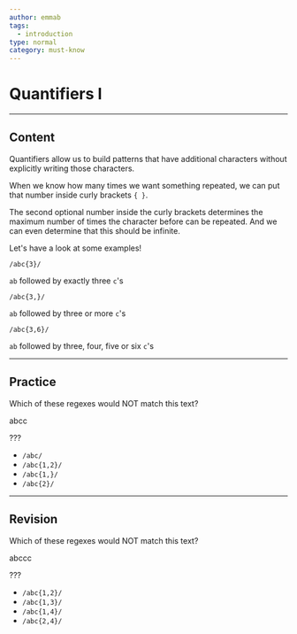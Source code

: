 ```yaml
---
author: emmab
tags:
  - introduction
type: normal
category: must-know
---
```


# Quantifiers I


---

## Content

Quantifiers allow us to build patterns that have additional characters without explicitly writing those characters.

When we know how many times we want something repeated, we can put that number inside curly brackets `{ }`. 

The second optional number inside the curly brackets determines the maximum number of times the character before can be repeated. And we can even determine that this should be infinite.

Let's have a look at some examples!

```plain-text
/abc{3}/
```

`ab` followed by exactly three `c`'s

```plain-text
/abc{3,}/
```

`ab` followed by three or more `c`'s

```plain-text
/abc{3,6}/
```

`ab` followed by three, four, five or six `c`'s


---

## Practice

Which of these regexes would NOT match this text?

abcc

???

- `/abc/`
- `/abc{1,2}/`
- `/abc{1,}/`
- `/abc{2}/`


---

## Revision

Which of these regexes would NOT match this text?

abccc

???

- `/abc{1,2}/`
- `/abc{1,3}/`
- `/abc{1,4}/`
- `/abc{2,4}/`
